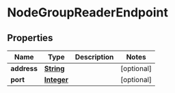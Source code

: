 

# NodeGroupReaderEndpoint


## Properties

| Name | Type | Description | Notes |
|------------ | ------------- | ------------- | -------------|
|**address** | [**String**](String.md) |  |  [optional] |
|**port** | [**Integer**](Integer.md) |  |  [optional] |



